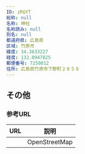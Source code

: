 ```yaml
---
ID: zRGYT
総称: null
名称: 神社
名称読み: null
別名: null
都道府県: 広島県
区域: 竹原市
緯度: 34.3633227
経度: 132.8947825
郵便番号: 7250012
住所: 広島県竹原市下野町２８５８
---
```


## その他

### 参考URL

| URL | 説明          |
| --- | ------------- |
|     | OpenStreetMap |
